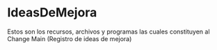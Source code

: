 # IdeasDeMejora
Estos son los recursos, archivos y programas las cuales constituyen al Change Main (Registro de ideas de mejora)
